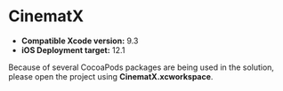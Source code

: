# CinematX
- **Compatible Xcode version:** 9.3
- **iOS Deployment target:** 12.1


Because of several CocoaPods packages are being used in the solution, please open the project using **CinematX.xcworkspace**. 
